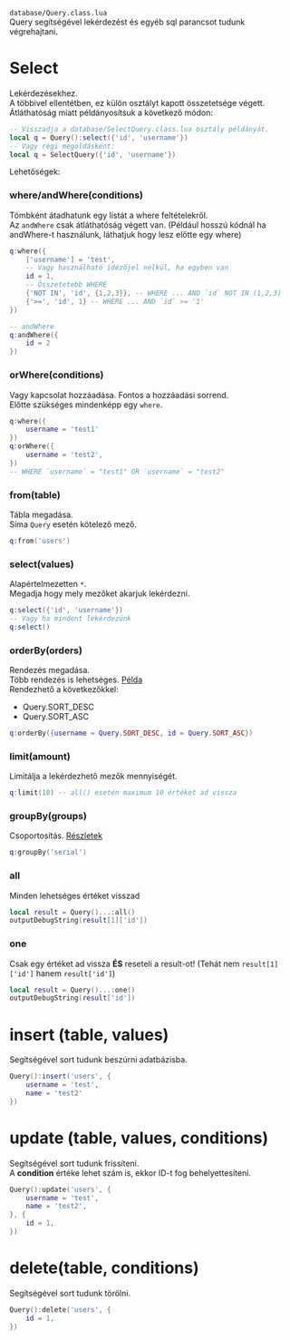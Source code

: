 `database/Query.class.lua`  
Query segítségével lekérdezést és egyéb sql parancsot tudunk végrehajtani. 
# Select
Lekérdezésekhez.  
A többivel ellentétben, ez külön osztályt kapott összetetsége végett.  
Átláthatóság miatt példányosítsuk a következő módon:  
``` lua
-- Visszadja a database/SelectQuery.class.lua osztály példányát.
local q = Query():select({'id', 'username'})
-- Vagy régi megoldásként:
local q = SelectQuery({'id', 'username'})
```
Lehetőségek:  
### where/andWhere(conditions)
Tömbként átadhatunk egy listát a where feltételekről.  
Az `andWhere` csak átláthatóság végett van. (Például hosszú kódnál ha andWhere-t használunk, láthatjuk hogy lesz előtte egy where)
``` lua
q:where({
    ['username'] = 'test',
    -- Vagy használható idézőjel nélkül, ha egyben van
    id = 1,
    -- Összetetebb WHERE
    {'NOT IN', 'id', {1,2,3}}, -- WHERE ... AND `id` NOT IN (1,2,3)
    {'>=', 'id', 1} -- WHERE ... AND `id` >= '1'
})

-- andWhere
q:andWhere({
    id = 2
})
```

### orWhere(conditions)
Vagy kapcsolat hozzáadása. Fontos a hozzáadási sorrend.  
Előtte szükséges mindenképp egy `where`.  
``` lua
q:where({
    username = 'test1'
})
q:orWhere({
    username = 'test2',
})
-- WHERE `username` = "test1" OR `username` = "test2"
```

### from(table)
Tábla megadása.  
Síma `Query` esetén kötelező mező.
``` lua
q:from('users')
```

### select(values)
Alapértelmezetten `*`.  
Megadja hogy mely mezőket akarjuk lekérdezni.  
``` lua
q:select({'id', 'username'})
-- Vagy ha mindent lekérdezünk
q:select()
```

### orderBy(orders)
Rendezés megadása.  
Több rendezés is lehetséges. [Példa](https://stackoverflow.com/a/514947)  
Rendezhető a következőkkel:
- Query.SORT_DESC
- Query.SORT_ASC
``` lua
q:orderBy({username = Query.SORT_DESC, id = Query.SORT_ASC})
```

### limit(amount)
Limitálja a lekérdezhető mezők mennyiségét.  
``` lua
q:limit(10) -- all() esetén maximum 10 értéket ad vissza
```

### groupBy(groups)
Csoportosítás. [Részletek](https://www.w3schools.com/sql/sql_groupby.asp)
``` lua
q:groupBy('serial')
```

### all
Minden lehetséges értéket visszad
``` lua
local result = Query()...:all()
outputDebugString(result[1]['id'])
```

### one
Csak egy értéket ad vissza **ÉS** reseteli a result-ot! (Tehát nem `result[1]['id']` hanem `result['id']`)  
``` lua
local result = Query()...:one()
outputDebugString(result['id'])
```

# insert (table, values)
Segítségével sort tudunk beszúrni adatbázisba.    
``` lua
Query():insert('users', {
    username = 'test',
    name = 'test2'
})
```

# update (table, values, conditions)
Segítségével sort tudunk frissíteni.   
A **condition** értéke lehet szám is, ekkor ID-t fog behelyettesíteni.  
``` lua
Query():update('users', {
    username = 'test',
    name = 'test2',
}, {
    id = 1,
})
```

# delete(table, conditions)
Segítségével sort tudunk törölni. 
``` lua
Query():delete('users', {
    id = 1,
})
```
